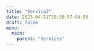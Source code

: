 ```yaml
---
title: "Service2"
date: 2023-04-11T18:39:57-04:00
draft: false
menu:
  main:
    parent: "Services"
---
```


